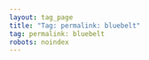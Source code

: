 ```yaml
---
layout: tag_page
title: "Tag: permalink: bluebelt"
tag: permalink: bluebelt
robots: noindex
---
```

